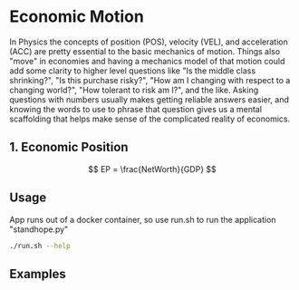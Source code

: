 # Economic Motion
In Physics the concepts of position (POS), velocity (VEL), and acceleration (ACC) are pretty essential to the basic mechanics of motion. Things also "move" in economies and having a mechanics model of that motion could add some clarity to higher level questions like "Is the middle class shrinking?", "Is this purchase risky?", "How am I changing with respect to a changing world?", "How tolerant to risk am I?", and the like. Asking questions with numbers usually makes getting reliable answers easier, and knowing the words to use to phrase that question gives us a mental scaffolding that helps make sense of the complicated reality of economics. 

## 1. Economic Position
$$  
EP = \frac{NetWorth}{GDP}  
$$  

## Usage
App runs out of a docker container, so use run.sh to run the application "standhope.py"
```bash
./run.sh --help
```

## Examples
```bash
```
